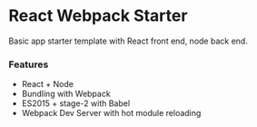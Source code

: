 # React Webpack Starter
Basic app starter template with React front end, node back end.
### Features
- React + Node
- Bundling with Webpack
- ES2015 + stage-2 with Babel
- Webpack Dev Server with hot module reloading
